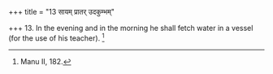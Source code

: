 +++
title = "13 सायम् प्रातर् उदकुम्भम्"

+++
13. In the evening and in the morning he shall fetch water in a vessel (for the use of his teacher). [^7] 


[^7]:  Manu II, 182.
